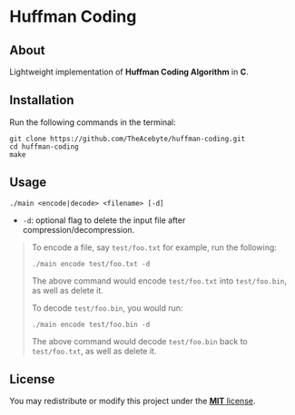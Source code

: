 # Huffman Coding
## About
Lightweight implementation of **Huffman Coding Algorithm** in **C**.

## Installation
Run the following commands in the terminal:
```
git clone https://github.com/TheAcebyte/huffman-coding.git
cd huffman-coding
make
```

## Usage
```
./main <encode|decode> <filename> [-d]
```
- `-d`: optional flag to delete the input file after compression/decompression.

> To encode a file, say `test/foo.txt` for example, run the following:
> ```
> ./main encode test/foo.txt -d
> ```
>
> The above command would encode `test/foo.txt` into `test/foo.bin`, as well as delete it.
>
> To decode `test/foo.bin`, you would run:
> ```
> ./main encode test/foo.bin -d
> ```
>
> The above command would decode `test/foo.bin` back to `test/foo.txt`, as well as delete it.

## License
You may redistribute or modify this project under the [**MIT** license](LICENSE).
